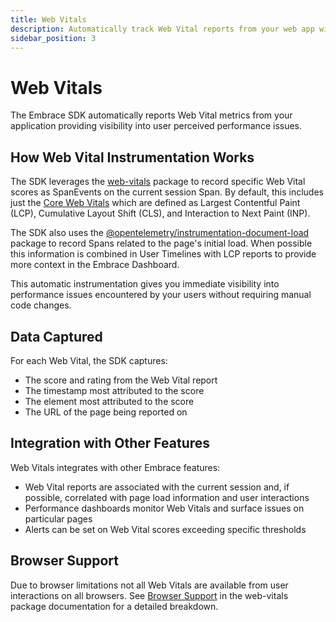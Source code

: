 ```yaml
---
title: Web Vitals
description: Automatically track Web Vital reports from your web app with Embrace
sidebar_position: 3
---
```


# Web Vitals

The Embrace SDK automatically reports Web Vital metrics from your application providing visibility into user perceived
performance issues.

## How Web Vital Instrumentation Works

The SDK leverages the [web-vitals](https://www.npmjs.com/package/web-vitals) package to record specific Web Vital scores
as SpanEvents on the current session Span. By default, this includes just the
[Core Web Vitals](https://www.npmjs.com/package/web-vitals#core-web-vitals) which are defined as
Largest Contentful Paint (LCP), Cumulative Layout Shift (CLS), and Interaction to Next Paint (INP).

The SDK also uses the [@opentelemetry/instrumentation-document-load](https://www.npmjs.com/package/@opentelemetry/instrumentation-document-load)
package to record Spans related to the page's initial load. When possible this information is combined in User Timelines
with LCP reports to provide more context in the Embrace Dashboard.

This automatic instrumentation gives you immediate visibility into performance issues encountered by your users
without requiring manual code changes.

## Data Captured

For each Web Vital, the SDK captures:

- The score and rating from the Web Vital report
- The timestamp most attributed to the score
- The element most attributed to the score
- The URL of the page being reported on

## Integration with Other Features

Web Vitals integrates with other Embrace features:

- Web Vital reports are associated with the current session and, if possible, correlated with page load information
and user interactions
- Performance dashboards monitor Web Vitals and surface issues on particular pages
- Alerts can be set on Web Vital scores exceeding specific thresholds

## Browser Support

Due to browser limitations not all Web Vitals are available from user interactions on all browsers. See
[Browser Support](https://www.npmjs.com/package/web-vitals#browser-support) in the web-vitals package documentation for
a detailed breakdown.

